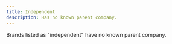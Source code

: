 ```yaml
---
title: Independent
description: Has no known parent company.
---
```


Brands listed as "independent" have no known parent company.
